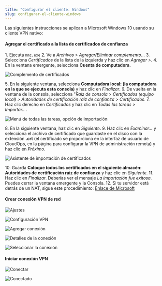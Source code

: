 ```yaml
---
title: "Configurar el cliente: Windows"
slug: configurar-el-cliente-windows
---
```


Las siguientes instrucciones se aplican a Microsoft Windows 10 usando su cliente VPN nativo:

#### Agregar el certificado a la lista de certificados de confianza

1\. Ejecuta `mmc.exe`
2\. Ve a *Archivos > Agregar/Eliminar complemento…*
3\. Selecciona *Certificados* de la lista de la izquierda y haz clic en *Agregar >*.
4\. En la ventana emergente, selecciona **Cuenta de computadora**.

![Complemento de certificados](/assets/Win-1-Computer-Account.png)

5\. En la siguiente ventana, selecciona **Computadora local: (la computadora en la que se ejecuta esta consola)** y haz clic en *Finalizar*.
6\. De vuelta en la ventana de la consola, selecciona "*Raíz de consola > Certificados (equipo local) > Autoridades de certificación raíz de confianza > Certificados*.
7\. Haz clic derecho en *Certificados* y haz clic en *Todas las tareas > Importar…*.

![Menú de todas las tareas, opción de importación](/assets/Win-2-Import.png)

8\. En la siguiente ventana, haz clic en *Siguiente*.
9\. Haz clic en *Examinar...* y selecciona el archivo de certificado que guardaste en el disco con la extensión **.crt** (el certificado se proporciona en la interfaz de usuario de CloudOps, en la página para configurar la VPN de administración remota) y haz clic en *Próximo*.

![Asistente de importación de certificados](/assets/Win-3-Browse.png)

10\. Guarda **Coloque todos los certificados en el siguiente almacén: Autoridades de certificación raíz de confianza** y haz clic en *Siguiente*.
11\. Haz clic en *Finalizar*. Deberías ver el mensaje *La importación fue exitosa*. Puedes cerrar la ventana emergente y la Consola.
12\. Si tu servidor está detrás de un NAT, sigue este procedimiento: [Enlace de Microsoft](https://support.microsoft.com/en-us/help/926179/how-to-configure-an-l2tp-ipsec-server-behind-a-nat-t-device-in-windows-vista-and-in-windows-server-2008)


#### Crear conexión VPN de red
![Ajustes](/assets/Win-4-Settings.png)

![Configuración VPN](/assets/Win-5-VPN.png)

![Agregar conexión](/assets/Win-6-Add-Connection.png)

![Detalles de la conexión](/assets/Win-7-Connection-Details.png)

![Seleccionar la conexión](/assets/Win-8-Select-Connection.png)


#### Iniciar conexión VPN
![Conectar](/assets/Win-9-Connect.png)

![Conectado](/assets/Win-10-Connected.png)
